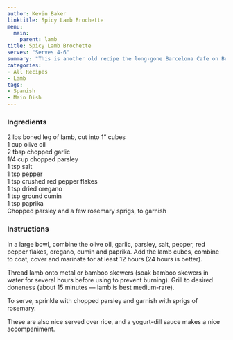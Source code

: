 ```yaml
---
author: Kevin Baker
linktitle: Spicy Lamb Brochette
menu:
  main:
    parent: lamb
title: Spicy Lamb Brochette
serves: "Serves 4-6"
summary: "This is another old recipe the long-gone Barcelona Cafe on Broadway. These benefit from being grilled over hardwood charcoal, but be careful not to overcook -- lamb should never be well-done."
categories:
- All Recipes
- Lamb
tags:
- Spanish
- Main Dish
---
```

### Ingredients

<div class="ingredient-list">

2 lbs boned leg of lamb, cut into 1” cubes  
1 cup olive oil  
2 tbsp chopped garlic  
1/4 cup chopped parsley  
1 tsp salt  
1 tsp pepper  
1 tsp crushed red pepper flakes  
1 tsp dried oregano  
1 tsp ground cumin  
1 tsp paprika  
Chopped parsley and a few rosemary sprigs, to garnish  

</div>

### Instructions
In a large bowl, combine the olive oil, garlic, parsley, salt, pepper, red pepper flakes, oregano, cumin and paprika. Add the lamb cubes, combine to coat, cover and marinate for at least 12 hours (24 hours is better).

Thread lamb onto metal or bamboo skewers (soak bamboo skewers in water for several hours before using to prevent burning).  Grill to desired doneness (about 15 minutes — lamb is best medium-rare).

To serve, sprinkle with chopped parsley and garnish with sprigs of rosemary. 

These are also nice served over rice, and a yogurt-dill sauce makes a nice accompaniment. 
